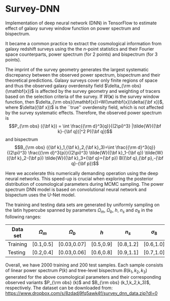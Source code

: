 # Survey-DNN
Implementation of deep neural network (DNN) in TensorFlow to estimate effect of galaxy survey window function on power spectrum and bispectrum.

It became a common practice to extract the cosmological information from galaxy redshift surveys using the the $n$-point statistics and their Fourier space counterparts, power spectrum (for 2 points) and bispectrum (for 3 points).

The imprint of the survey geometry generates the largest systematic discrepancy between the observed power spectrum, bispectrum and their theoretical predictions. Galaxy surveys cover only finite regions of space and thus the observed galaxy overdensity field $\delta_{\rm obs}(\mathbf{x})$ is affected by the survey geometry and weighting of tracers based on the selection criteria of the survey. If $W(\mathbf{x})$ is the survey window function, then $\delta_{\rm obs}(\mathbf{x})=W(\mathbf{x})\delta({\bf x})$, where $\delta({\bf x})$ is the ``true'' overdensity field, which is not affected by the survey systematic effects. Therefore, the observed power spectrum is
$$P_{\rm obs} ({\bf k}) = \int \frac{{\rm d}^3{q}}{(2\pi)^3} |\tilde{W}({\bf k}-{\bf q})|^2 P({\bf q})$$
    and bispectrum  
    $$B_{\rm obs} ({\bf k}_1,{\bf k}_2,{\bf k}_3)=\int  \frac{{\rm d}^3{q}}{(2\pi)^3}  \frac{{\rm d}^3{p}}{(2\pi)^3} \tilde{W}({\bf k}_1-{\bf q}) \tilde{W}({\bf k}_2-{\bf p}) \tilde{W}({\bf k}_3+{\bf q}+{\bf p}) B({\bf q},{\bf p},-{\bf q}-{\bf p})$$

Here we accelerate this numerically demanding operation using the deep neural networks. This speed-up is crucial when exploring the posterior distribution of cosmological parameters during MCMC sampling. The power spectrum DNN model is based on convolutional neural network and bispectum uses the U-Net model.

The training and testing data sets are generated by uniformly sampling on the latin hypercube spanned by parameters $\Omega_m$,  $\Omega_b$, $h$, $n_s$ and $\sigma_8$ in the following ranges:

| Data set | $\Omega_m$ | $\Omega_b$   | $h$       | $n_s$     | $\sigma_8$ | $N$ |
|----------|-----------|-------------|-----------|-----------|------------|-------|
| Training | [0.1,0.5] | [0.03,0.07] | [0.5,0.9] | [0.8,1.2] | [0.6,1.0]  | 2000 |
| Testing  | [0.2,0.4] | [0.03,0.06] | [0.6,0.8] | [0.9,1.1] | [0.7,1.0]  | 200 |

Overall, we have 2000 training and 200 test samples. Each sample consists of linear power spectrum $P(k)$ and tree-level bispectrum $B(k_1,k_2,k_3)$ generated for the above cosmological parameters and their corresponding observed variants $P_{\rm obs} (k)$ and $B_{\rm obs} (k_1,k_2,k_3)$, respectively.
The dataset can be downloaded from: https://www.dropbox.com/s/8zdadj9fq5awk4f/survey_dnn_data.zip?dl=0
